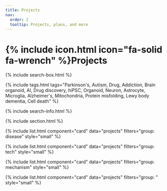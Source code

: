 ```yaml
---
title: Projects
nav:
  order: 2
  tooltip: Projects, plans, and more
---
```


# {% include icon.html icon="fa-solid fa-wrench" %}Projects

{% include search-box.html %}

{% include tags.html tags="Parkinson's, Autism, Drug, Addiction, Brain organoid, AI, Drug discovery, hiPSC, Organoid, Neuron, Astrocyte, Microglia, Alzheimer's, Mitochondria, Protein misfolding, Lewy body dementia, Cell death" %}

{% include search-info.html %}

{% include section.html %}

{% include list.html component="card" data="projects" filters="group: disease" style="small" %}

{% include list.html component="card" data="projects" filters="group: tech" style="small" %}

{% include list.html component="card" data="projects" filters="group: mechanism" style="small" %}

{% include list.html component="card" data="projects" filters="group: " style="small" %}
